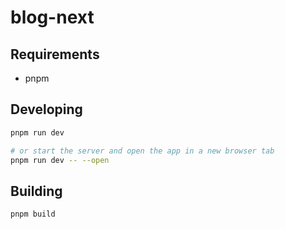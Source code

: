 # blog-next

## Requirements

* pnpm


## Developing

```bash
pnpm run dev

# or start the server and open the app in a new browser tab
pnpm run dev -- --open
```

## Building

```bash
pnpm build
```